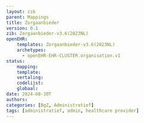 ```yaml
---
layout: zib
parent: Mappings
title: Zorgaanbieder
version: 0.1
zib: Zorgaanbieder-v3.6(2023NL)
openEHR:
    templates: Zorgaanbieder-v3.6(2023NL)
    archetypes:
      - openEHR-EHR-CLUSTER.organisation.v1
status:
    mapping: 
    template: 
    vertaling: 
    codelijst: 
    globaal: 
date: 2024-08-30T
authors:
categories: [BgZ, Administratief]
tags: [administratief, admin, healthcare provider]
---
```

